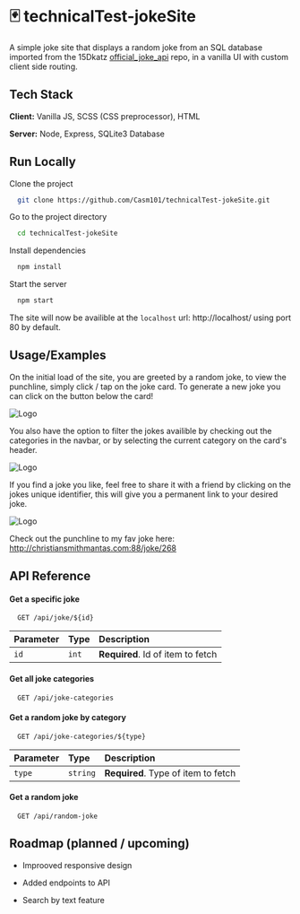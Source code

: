 # 🃏 technicalTest-jokeSite
A simple joke site that displays a random joke from an SQL database imported from the 15Dkatz
[official_joke_api](https://github.com/15Dkatz/official_joke_api) repo, in a vanilla UI with custom client side routing.


## Tech Stack

**Client:** Vanilla JS, SCSS (CSS preprocessor), HTML

**Server:** Node, Express, SQLite3 Database


## Run Locally

Clone the project

```bash
  git clone https://github.com/Casm101/technicalTest-jokeSite.git
```

Go to the project directory

```bash
  cd technicalTest-jokeSite
```

Install dependencies

```bash
  npm install
```

Start the server

```bash
  npm start
```

The site will now be availible at the `localhost` url: http://localhost/ using port 80 by default.




## Usage/Examples

On the initial load of the site, you are greeted by a random joke, to view the punchline, simply click / tap on the joke card. To generate a new joke you can click on the button below the card!

![Logo](https://i.postimg.cc/wB6m3NTv/Screenshot-2022-07-06-at-00-30-56.png)

You also have the option to filter the jokes availible by checking out the categories in the navbar, or by selecting the current category on the card's header.

![Logo](https://i.postimg.cc/N0prX05x/Screenshot-2022-07-06-at-00-34-17.png)

If you find a joke you like, feel free to share it with a friend by clicking on the jokes unique identifier, this will give you a permanent link to your desired joke.

![Logo](https://i.postimg.cc/7b8C4GWq/Screenshot-2022-07-06-at-00-41-58.png)

Check out the punchline to my fav joke here: http://christiansmithmantas.com:88/joke/268
## API Reference

#### Get a specific joke

```http
  GET /api/joke/${id}
```

| Parameter | Type     | Description                       |
| :-------- | :------- | :-------------------------------- |
| `id`      | `int`    | **Required**. Id of item to fetch |


#### Get all joke categories

```http
  GET /api/joke-categories
```

#### Get a random joke by category

```http
  GET /api/joke-categories/${type}
```

| Parameter | Type     | Description                       |
| :-------- | :------- | :-------------------------------- |
| `type`    | `string` | **Required**. Type of item to fetch |


#### Get a random joke

```http
  GET /api/random-joke
```






## Roadmap (planned / upcoming)

- Improoved responsive design

- Added endpoints to API

- Search by text feature
